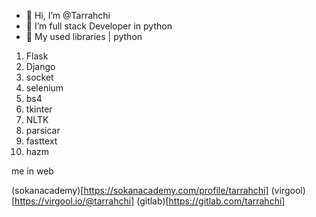 - 👋 Hi, I’m @Tarrahchi
- 👀 I’m full stack Developer in python
- 📕 My used libraries | python

1. Flask
2. Django
3. socket
4. selenium
5. bs4
6. tkinter
7. NLTK
8. parsicar
9. fasttext
10. hazm


me in web

(sokanacademy)[https://sokanacademy.com/profile/tarrahchi]
(virgool)[https://virgool.io/@tarrahchi]
(gitlab)[https://gitlab.com/tarrahchi]

